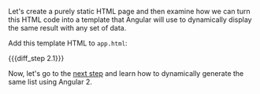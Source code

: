 Let's create a purely static HTML page and then examine how we can turn this HTML code into a template that Angular will use to dynamically display the same result with any set of data.

Add this template HTML to `app.html`:

{{{diff_step 2.1}}}

Now, let's go to the [next step](/tutorials/angular2/dynamic-template) and learn how to dynamically generate the same list using Angular 2.

